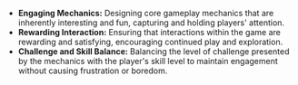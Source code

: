 - **Engaging Mechanics:** Designing core gameplay mechanics that are inherently interesting and fun, capturing and holding players' attention.
- **Rewarding Interaction:** Ensuring that interactions within the game are rewarding and satisfying, encouraging continued play and exploration.
- **Challenge and Skill Balance:** Balancing the level of challenge presented by the mechanics with the player's skill level to maintain engagement without causing frustration or boredom.